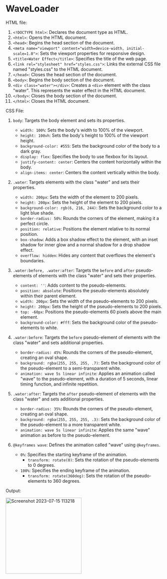 # WaveLoader
HTML file:
1. `<!DOCTYPE html>`: Declares the document type as HTML.
2. `<html>`: Opens the HTML document.
3. `<head>`: Begins the head section of the document.
4. `<meta name="viewport" content="width=device-width, initial-scale=1.0">`: Sets the viewport properties for responsive design.
5. `<title>Water Effect</title>`: Specifies the title of the web page.
6. `<link rel="stylesheet" href="styles.css">`: Links the external CSS file named "styles.css" to the HTML document.
7. `</head>`: Closes the head section of the document.
8. `<body>`: Begins the body section of the document.
9. `<div class="water"></div>`: Creates a `<div>` element with the class "water". This represents the water effect in the HTML document.
10. `</body>`: Closes the body section of the document.
11. `</html>`: Closes the HTML document.


CSS File:

1. `body`: Targets the body element and sets its properties.
   - `width: 100%`: Sets the body's width to 100% of the viewport.
   - `height: 100vh`: Sets the body's height to 100% of the viewport height.
   - `background-color: #555`: Sets the background color of the body to a dark gray.
   - `display: flex`: Specifies the body to use flexbox for its layout.
   - `justify-content: center`: Centers the content horizontally within the body.
   - `align-items: center`: Centers the content vertically within the body.

2. `.water`: Targets elements with the class "water" and sets their properties.
   - `width: 200px`: Sets the width of the element to 200 pixels.
   - `height: 200px`: Sets the height of the element to 200 pixels.
   - `background-color: rgb(6, 216, 244)`: Sets the background color to a light blue shade.
   - `border-radius: 50%`: Rounds the corners of the element, making it a perfect circle.
   - `position: relative`: Positions the element relative to its normal position.
   - `box-shadow`: Adds a box shadow effect to the element, with an inset shadow for inner glow and a normal shadow for a drop shadow effect.
   - `overflow: hidden`: Hides any content that overflows the element's boundaries.

3. `.water:before, .water:after`: Targets the `before` and `after` pseudo-elements of elements with the class "water" and sets their properties.
   - `content: ''`: Adds content to the pseudo-elements.
   - `position: absolute`: Positions the pseudo-elements absolutely within their parent element.
   - `width: 200px`: Sets the width of the pseudo-elements to 200 pixels.
   - `height: 200px`: Sets the height of the pseudo-elements to 200 pixels.
   - `top: -60px`: Positions the pseudo-elements 60 pixels above the main element.
   - `background-color: #fff`: Sets the background color of the pseudo-elements to white.

4. `.water:before`: Targets the `before` pseudo-element of elements with the class "water" and sets additional properties.
   - `border-radius: 45%`: Rounds the corners of the pseudo-element, creating an oval shape.
   - `background: rgba(255, 255, 255, .7)`: Sets the background color of the pseudo-element to a semi-transparent white.
   - `animation: wave 5s linear infinite`: Applies an animation called "wave" to the pseudo-element, with a duration of 5 seconds, linear timing function, and infinite repetition.

5. `.water:after`: Targets the `after` pseudo-element of elements with the class "water" and sets additional properties.
   - `border-radius: 35%`: Rounds the corners of the pseudo-element, creating an oval shape.
   - `background: rgba(255, 255, 255, .3)`: Sets the background color of the pseudo-element to a more transparent white.
   - `animation: wave 5s linear infinite`: Applies the same "wave" animation as before to the pseudo-element.

6. `@keyframes wave`: Defines the animation called "wave" using `@keyframes`.
   - `0%`: Specifies the starting keyframe of the animation.
      - `transform: rotate(0)`: Sets the rotation of the pseudo-elements to 0 degrees.
   - `100%`: Specifies the ending keyframe of the animation.
      - `transform: rotate(360deg)`: Sets the rotation of the pseudo-elements to 360 degrees.

Output:


<img width="244" alt="Screenshot 2023-07-15 113218" src="https://github.com/AmishaSharma12002/WaveLoader/assets/92213190/d2f5c8f6-ba8e-423a-830f-e916424e96b5">

